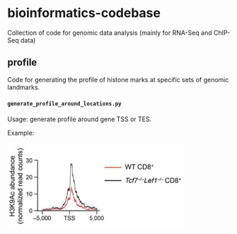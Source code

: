 # bioinformatics-codebase
Collection of code for genomic data analysis (mainly for RNA-Seq and ChIP-Seq data)
## profile
Code for generating the profile of histone marks at specific sets of genomic landmarks.

#### `generate_profile_around_locations.py`

Usage: generate profile around gene TSS or TES.

Example:

<img src="examples/example-profile-1.png" width="400">
